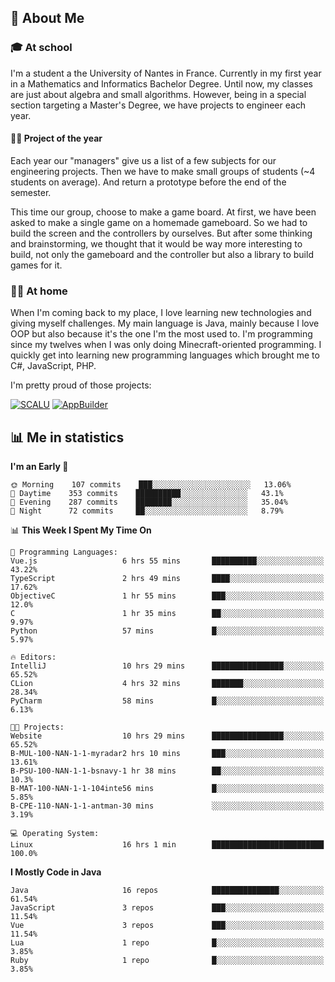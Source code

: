 ## 👀 About Me

### 🎓 At school

I'm a student a the University of Nantes in France. Currently in my first year in a Mathematics and Informatics Bachelor Degree. Until now, my classes are just about algebra and small algorithms. However, being in a special section targeting a Master's Degree, we have projects to engineer each year. 

#### 🔧🔬 Project of the year

Each year our "managers" give us a list of a few subjects for our engineering projects. Then we have to make small groups of students (~4 students on average). And return a prototype before the end of the semester.

This time our group, choose to make a game board. At first, we have been asked to make a single game on a homemade gameboard. So we had to build the screen and the controllers by ourselves. 
But after some thinking and brainstorming, we thought that it would be way more interesting to build, not only the gameboard and the controller but also a library to build games for it.

### 👨‍💻 At home

When I'm coming back to my place, I love learning new technologies and giving myself challenges. My main language is Java, mainly because I love OOP but also because it's the one I'm the most used to. I'm programming since my twelves when I was only doing Minecraft-oriented programming.  I quickly get into learning new programming languages which brought me to C#, JavaScript, PHP. 

I'm pretty proud of those projects:

[![SCALU](https://github-readme-stats.vercel.app/api/pin?username=renardfute&repo=SCALU)](https://github.com/renardfute/scalu)
[![AppBuilder](https://github-readme-stats.vercel.app/api/pin?username=pulsedev2&repo=AppBuilder)](https://github.com/pulsedev2/AppBuilder)

## 📊 Me in statistics
<!--START_SECTION:waka-->
**I'm an Early 🐤** 

```text
🌞 Morning    107 commits    ███░░░░░░░░░░░░░░░░░░░░░░   13.06% 
🌆 Daytime    353 commits    ██████████░░░░░░░░░░░░░░░   43.1% 
🌃 Evening    287 commits    ████████░░░░░░░░░░░░░░░░░   35.04% 
🌙 Night      72 commits     ██░░░░░░░░░░░░░░░░░░░░░░░   8.79%

```


📊 **This Week I Spent My Time On** 

```text
💬 Programming Languages: 
Vue.js                   6 hrs 55 mins       ██████████░░░░░░░░░░░░░░░   43.22% 
TypeScript               2 hrs 49 mins       ████░░░░░░░░░░░░░░░░░░░░░   17.62% 
ObjectiveC               1 hr 55 mins        ███░░░░░░░░░░░░░░░░░░░░░░   12.0% 
C                        1 hr 35 mins        ██░░░░░░░░░░░░░░░░░░░░░░░   9.97% 
Python                   57 mins             █░░░░░░░░░░░░░░░░░░░░░░░░   5.97%

🔥 Editors: 
IntelliJ                 10 hrs 29 mins      ████████████████░░░░░░░░░   65.52% 
CLion                    4 hrs 32 mins       ███████░░░░░░░░░░░░░░░░░░   28.34% 
PyCharm                  58 mins             █░░░░░░░░░░░░░░░░░░░░░░░░   6.13%

🐱‍💻 Projects: 
Website                  10 hrs 29 mins      ████████████████░░░░░░░░░   65.52% 
B-MUL-100-NAN-1-1-myradar2 hrs 10 mins       ███░░░░░░░░░░░░░░░░░░░░░░   13.61% 
B-PSU-100-NAN-1-1-bsnavy-1 hr 38 mins        ██░░░░░░░░░░░░░░░░░░░░░░░   10.3% 
B-MAT-100-NAN-1-1-104inte56 mins             █░░░░░░░░░░░░░░░░░░░░░░░░   5.85% 
B-CPE-110-NAN-1-1-antman-30 mins             ░░░░░░░░░░░░░░░░░░░░░░░░░   3.19%

💻 Operating System: 
Linux                    16 hrs 1 min        █████████████████████████   100.0%

```

**I Mostly Code in Java** 

```text
Java                     16 repos            ███████████████░░░░░░░░░░   61.54% 
JavaScript               3 repos             ███░░░░░░░░░░░░░░░░░░░░░░   11.54% 
Vue                      3 repos             ███░░░░░░░░░░░░░░░░░░░░░░   11.54% 
Lua                      1 repo              █░░░░░░░░░░░░░░░░░░░░░░░░   3.85% 
Ruby                     1 repo              █░░░░░░░░░░░░░░░░░░░░░░░░   3.85%

```



<!--END_SECTION:waka-->
